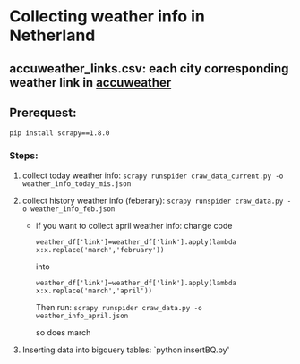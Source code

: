 # Collecting weather info in Netherland

## accuweather_links.csv: each city corresponding weather link in [accuweather](https://www.accuweather.com/)
## Prerequest:
`pip install scrapy==1.8.0`
### Steps:
1. collect today weather info: `scrapy runspider craw_data_current.py -o weather_info_today_mis.json`
2. collect history weather info (feberary):  `scrapy runspider craw_data.py -o weather_info_feb.json`
    -  if you want to collect april weather info:
        change code
        ```
        weather_df['link']=weather_df['link'].apply(lambda x:x.replace('march','february'))
        ```
        into
        ```
        weather_df['link']=weather_df['link'].apply(lambda x:x.replace('march','april'))
        ```
        Then run:
        `scrapy runspider craw_data.py -o weather_info_april.json`

        so does march

3. Inserting data into bigquery tables: `python insertBQ.py'
